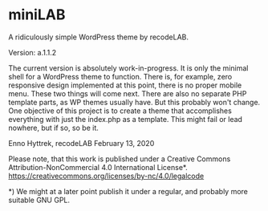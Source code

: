 # miniLAB
A ridiculously simple WordPress theme by recodeLAB.

Version: a.1.1.2

The current version is absolutely work-in-progress. It is only the minimal shell for a WordPress theme to function. There is, for example, zero responsive design implemented at this point, there is no proper mobile menu. These two things will come next. There are also no separate PHP template parts, as WP themes usually have. But this probably won't change. One objective of this project is to create a theme that accomplishes everything with just the index.php as a template. This might fail or lead nowhere, but if so, so be it.

Enno Hyttrek, recodeLAB
February 13, 2020


Please note, that this work is published under a Creative Commons Attribution-NonCommercial 4.0 International License*.
https://creativecommons.org/licenses/by-nc/4.0/legalcode


*) We might at a later point publish it under a regular, and probably more suitable GNU GPL.
